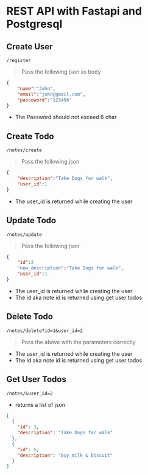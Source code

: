 # REST API with Fastapi and Postgresql

## Create User
```
/register
```
> Pass the following json as body 

```json
{
    "name":"John",
    "email":"john@gmail.com",
    "passoword":"123456"
}
```
- The Password should not exceed 6 char

## Create Todo
```
/notes/create
```
> Pass the following json
```json
{
    "description":"Take Dogs for walk",
    "user_id":1
}
```
- The user_id is returned while creating the user


## Update Todo
```
/notes/update
```
> Pass the following json
```json
{
    "id":2
    "new_description":"Take Dogs for walk",
    "user_id":1
}
```
- The user_id is returned while creating the user
- The id aka note id is returned using get user todos

## Delete Todo
```
/notes/delete?id=1&user_id=2
```
> Pass the above with the parameters correctly

- The user_id is returned while creating the user
- The id aka note id is returned using get user todos

## Get User Todos
```
/notes/&user_id=2
```
- returns a list of json 
```json
[
  {
    "id": 3,
    "description": "Take Dogs for walk"
  },
  {
    "id": 5,
    "description": "Buy milk & biscuit"
  }
]
```

